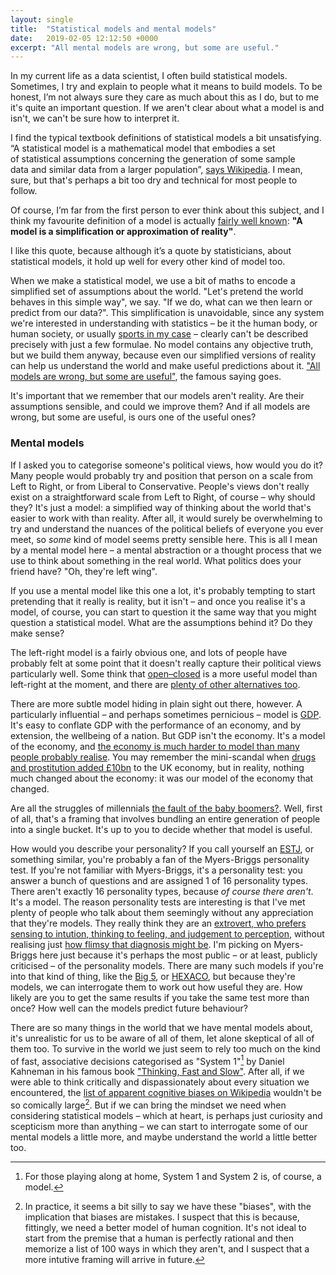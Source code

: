 ```yaml
---
layout: single
title:  "Statistical models and mental models"
date:   2019-02-05 12:12:50 +0000
excerpt: "All mental models are wrong, but some are useful."
---
```


In my current life as a data scientist, I often build statistical models.  Sometimes, I try and explain to people what it means to build models. To be honest, I’m not always sure they care as much about this as I do, but to me it's quite an important question. If we aren't clear about what a model is and isn't, we can't be sure how to interpret it. 

I find the typical textbook definitions of statistical models a bit unsatisfying. “A statistical model is a mathematical model that embodies a set of statistical assumptions concerning the generation of some sample data and similar data from a larger population”, [says Wikipedia](https://en.wikipedia.org/wiki/Statistical_model). I mean, sure, but that's perhaps a bit too dry and technical for most people to follow. 

Of course, I’m far from the first person to ever think about this subject, and I think my favourite definition of a model is actually [fairly well known](https://en.wikipedia.org/wiki/All_models_are_wrong#Comments_and_discussions): **"A model is a simplification or approximation of reality"**.

I like this quote, because although it’s a quote by statisticians, about statistical models, it hold up well for every other kind of model too. 

When we make a statistical model, we use a bit of maths to encode a simplified set of assumptions about the world. "Let's pretend the world behaves in this simple way", we say. "If we do, what can we then learn or predict from our data?". This simplification is unavoidable, since any system we're interested in understanding with statistics – be it the human body, or human society, or usually [sports in my case](https://www.footballradar.com/) – clearly can't be described precisely with just a few formulae. No model contains any objective truth, but we build them anyway, because even our simplified versions of reality can help us understand the world and make useful predictions about it. ["All models are wrong, but some are useful"](https://en.wikipedia.org/wiki/All_models_are_wrong), the famous saying goes. 

It's important that we remember that our models aren't reality. Are their assumptions sensible, and could we improve them? And if all models are wrong, but some are useful, is ours one of the useful ones?

### Mental models

If I asked you to categorise someone's political views, how would you do it? Many people would probably try and position that person on a scale from Left to Right, or from Liberal to Conservative. People's views don't really exist on a straightforward scale from Left to Right, of course – why should they? It's just a model: a simplified way of thinking about the world that's easier to work with than reality. After all, it would surely be overwhelming to try and understand the nuances of the political beliefs of everyone you ever meet, so _some_ kind of model seems pretty sensible here. This is all I mean by a mental model here – a mental abstraction or a thought process that we use to think about something in the real world. What politics does your friend have? "Oh, they're left wing". 


If you use a mental model like this one a lot, it's probably tempting to start pretending that it really is reality, but it isn't – and once you realise it's a model, of course, you can start to question it the same way that you might question a statistical model. What are the assumptions behind it? Do they make sense? 

The left-right model is a fairly obvious one, and lots of people have probably felt at some point that it doesn't really capture their political views particularly well. Some think that [open–closed](https://en.wikipedia.org/wiki/Open%E2%80%93closed_political_spectrum) is a more useful model than left-right at the moment, and there are [plenty of other alternatives too](https://en.wikipedia.org/wiki/Political_spectrum). 

There are more subtle model hiding in plain sight out there, however. A particularly influential – and perhaps sometimes pernicious – model is [GDP](https://en.wikipedia.org/wiki/Gross_domestic_product). It's easy to conflate GDP with the performance of an economy, and by extension, the wellbeing of a nation. But GDP isn't the economy. It's a model of the economy, and [the economy is much harder to model than many people probably realise](https://www.ft.com/content/b6182440-f21e-11e7-bb7d-c3edfe974e9f). You may remember the mini-scandal when [drugs and prostitution added £10bn](https://www.ft.com/content/65704ba0-e730-11e3-88be-00144feabdc0) to the UK economy, but in reality, nothing much changed about the economy: it was our model of the economy that changed. 

Are all the struggles of millennials [the fault of the baby boomers?](https://www.theguardian.com/society/2018/apr/29/millennials-struggling-is-it-fault-of-baby-boomers-intergenerational-fairness). Well, first of all, that's a framing that involves bundling an entire generation of people into a single bucket. It's up to you to decide whether that model is useful. 

How would you describe your personality? If you call yourself an [ESTJ](https://en.wikipedia.org/wiki/ESTJ), or something similar, you're probably a fan of the Myers-Briggs personality test. If you're not familiar with Myers-Briggs, it's a personality test: you answer a bunch of questions and are assigned 1 of 16 personality types. There aren't exactly 16 personality types, because _of course there aren't_. It's a model. The reason personality tests are interesting is that I've met plenty of people who talk about them seemingly without any appreciation that they're models. They really think they are an [extrovert, who prefers sensing to intution, thinking to feeling, and judgement to perception](https://en.wikipedia.org/wiki/ESTJ), without realising just [how flimsy that diagnosis might be](https://www.vox.com/2014/7/15/5881947/myers-briggs-personality-test-meaningless). I'm picking on Myers-Briggs here just because it's perhaps the most public – or at least, publicly criticised – of the personality models. There are many such models if you're into that kind of thing, like the [Big 5](https://en.wikipedia.org/wiki/Big_Five_personality_traits), or [HEXACO](https://en.wikipedia.org/wiki/HEXACO_model_of_personality_structure), but because they're models, we can interrogate them to work out how useful they are. How likely are you to get the same results if you take the same test more than once? How well can the models predict future behaviour? 

There are so many things in the world that we have mental models about, it's unrealistic for us to be aware of all of them, let alone skeptical of all of them too. To survive in the world we just seem to rely too much on the kind of fast, associative decisions categorised as "System 1"[^system1] by Daniel Kahneman in his famous book ["Thinking, Fast and Slow"](https://en.wikipedia.org/wiki/Thinking,_Fast_and_Slow). After all, if we were able to think critically and dispassionately about every situation we encountered, the [list of apparent cognitive biases on Wikipedia](https://en.wikipedia.org/wiki/List_of_cognitive_biases) wouldn't be so comically large[^biases]. But if we can bring the mindset we need when considering statistical models – which at heart, is perhaps just curiosity and scepticism more than anything – we can start to interrogate some of our mental models a little more, and maybe understand the world a little better too. 


[^biases]: In practice, it seems a bit silly to say we have these "biases", with the implication that biases are mistakes. I suspect that this is because, fittingly, we need a better model of human cognition. It's not ideal to start from the premise that a human is perfectly rational and then memorize a list of 100 ways in which they aren't, and I suspect that a more intutive framing will arrive in future. 

[^system1]: For those playing along at home, System 1 and System 2 is, of course, a model.

